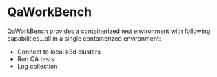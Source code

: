 # QaWorkBench

QaWorkBench provides a containerized test environment with following capabilities...all in a single containerized environment:
- Connect to local k3d clusters
- Run QA tests
- Log collection

 
